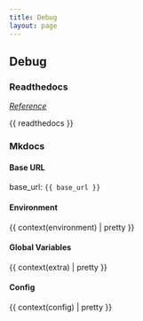 ```yaml
---
title: Debug
layout: page
---
```


## Debug

### Readthedocs

*[Reference](https://docs.readthedocs.io/en/stable/development/design/theme-context.html#context-injected)*

{{ readthedocs }}

### Mkdocs

#### Base URL

base_url: `{{ base_url }}`

#### Environment

{{ context(environment) | pretty }}

#### Global Variables

{{ context(extra) | pretty }}

#### Config

{{ context(config) | pretty }}